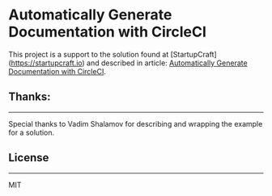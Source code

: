 # Automatically Generate Documentation with CircleCI

This project is a support to the solution found at [StartupCraft]
(https://startupcraft.io) and described in article:
[Automatically Generate Documentation with CircleCI](https://startupcraft.io/blog/automatically-generate-documentation-with-circleci).


## Thanks:
---
Special thanks to Vadim Shalamov for describing and wrapping the example for a solution.

## License
---
MIT
